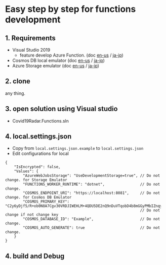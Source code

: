 # Easy step by step for functions development
## 1. Requirements
- Visual Studio 2019 
  - feature develop Azure Function. (doc [en-us](https://docs.microsoft.com/en-us/azure/azure-functions/functions-develop-vs) / [ja-jp](https://docs.microsoft.com/ja-jp/azure/azure-functions/functions-develop-vs))
- Cosmos DB local emulator (doc [en-us](https://docs.microsoft.com/en-us/azure/cosmos-db/local-emulator) / [ja-jp](https://docs.microsoft.com/ja-jp/azure/cosmos-db/local-emulator))
- Azure Storage emulator (doc [en-us](https://docs.microsoft.com/en-us/azure/storage/common/storage-use-emulator) / [ja-jp](https://docs.microsoft.com/ja-jp/azure/storage/common/storage-use-emulator))


## 2. clone 
any thing.

## 3. open solution using Visual studio
- Covid19Radar.Functions.sln

## 4. local.settings.json
- Copy from `local.settings.json.example` to `local.settings.json` 
- Edit configurations for local
```
{
    "IsEncrypted": false,
    "Values": {
        "AzureWebJobsStorage": "UseDevelopmentStorage=true", // Do not change. for Storage Emulator
        "FUNCTIONS_WORKER_RUNTIME": "dotnet",                // Do not change.
        "COSMOS_ENDPOINT_URI": "https://localhost:8081",     // Do not change. for Cosmos DB Emulator
        "COSMOS_PRIMARY_KEY": "C2y6yDjf5/R+ob0N8A7Cgv30VRDJIWEHLM+4QDU5DE2nQ9nDuVTqobD4b8mGGyPMbIZnqyMsEcaGQy67XIw/Jw==",
                                                             // Do not change if not change key
        "COSMOS_DATABASE_ID": "Example",                     // Do not change.
        "COSMOS_AUTO_GENERATE": true                         // Do not change.
    }
}
```

## 4. build and Debug
